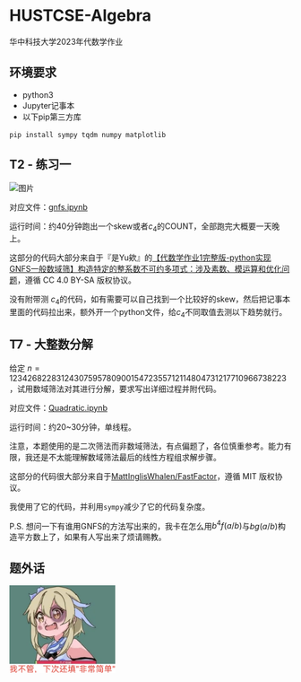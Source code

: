 # HUSTCSE-Algebra
华中科技大学2023年代数学作业

## 环境要求

- python3
- Jupyter记事本
- 以下pip第三方库

```shell
pip install sympy tqdm numpy matplotlib
```

## T2 - 练习一

![图片](https://github.com/6QHTSK/HUSTCSE-Algebra/assets/62872488/8a691993-95d2-4f45-9c7f-761f1352709f)

对应文件：[gnfs.ipynb](gnfs.ipynb)

运行时间：约40分钟跑出一个skew或者$`c_4`$的COUNT，全部跑完大概要一天晚上。

这部分的代码大部分来自于『是Yu欸』的[【代数学作业1完整版-python实现GNFS一般数域筛】构造特定的整系数不可约多项式：涉及素数、模运算和优化问题](https://blog.csdn.net/wtyuong/article/details/135102439)，遵循 CC 4.0 BY-SA 版权协议。

没有附带测 $` c_4 `$的代码，如有需要可以自己找到一个比较好的skew，然后把记事本里面的代码拉出来，额外开一个python文件，给$`c_4`$不同取值去测以下趋势就行。

## T7 - 大整数分解

给定 $` n=1234268228312430759578090015472355712114804731217710966738223 `$ ，试用数域筛法对其进行分解，要求写出详细过程并附代码。

对应文件：[Quadratic.ipynb](Quadratic.ipynb)

运行时间：约20~30分钟，单线程。

注意，本题使用的是二次筛法而非数域筛法，有点偏题了，各位慎重参考。能力有限，我还是不太能理解数域筛法最后的线性方程组求解步骤。

这部分的代码很大部分来自于[MattInglisWhalen/FastFactor](https://github.com/MattInglisWhalen/FastFactor)，遵循 MIT 版权协议。

我使用了它的代码，并利用`sympy`减少了它的代码复杂度。

P.S. 想问一下有谁用GNFS的方法写出来的，我卡在怎么用$`b^4f(a/b)`$与$`bg(a/b)`$构造平方数上了，如果有人写出来了烦请赐教。

## 题外话

<img src="https://github.com/6QHTSK/HUST-Compilers-Principles-Task/blob/b482d56085c79c0911a6a1e51d81d0f562fb2e1d/assets/meme1.jpeg" alt="meme" style="width: 5cm;">
